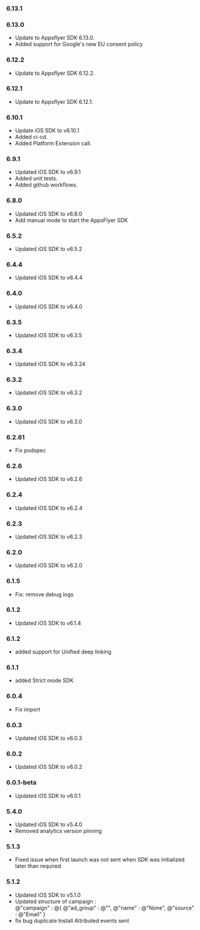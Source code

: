 ### 6.13.1


### 6.13.0
* Update to Appsflyer SDK 6.13.0.
* Added support for Google's new EU consent policy

### 6.12.2
* Update to Appsflyer SDK 6.12.2.

### 6.12.1
* Update to Appsflyer SDK 6.12.1.

### 6.10.1
* Update iOS SDK to v6.10.1
* Added ci-cd.
* Added Platform Extension call. 

### 6.9.1
* Updated iOS SDK to v6.9.1
* Added unit tests.
* Added github workflows. 

### 6.8.0
* Updated iOS SDK to v6.8.0
* Add manual mode to start the AppsFlyer SDK

### 6.5.2
* Updated iOS SDK to v6.5.2

### 6.4.4
* Updated iOS SDK to v6.4.4

### 6.4.0
* Updated iOS SDK to v6.4.0

### 6.3.5
* Updated iOS SDK to v6.3.5

### 6.3.4
* Updated iOS SDK to v6.3.24

### 6.3.2
* Updated iOS SDK to v6.3.2

### 6.3.0
* Updated iOS SDK to v6.3.0

### 6.2.61
* Fix podspec

### 6.2.6
* Updated iOS SDK to v6.2.6

### 6.2.4
* Updated iOS SDK to v6.2.4

### 6.2.3
* Updated iOS SDK to v6.2.3

### 6.2.0
* Updated iOS SDK to v6.2.0

### 6.1.5
* Fix: remove debug logs

### 6.1.2
* Updated iOS SDK to v6.1.4

### 6.1.2
* added support for Unified deep linking

### 6.1.1
* added Strict mode SDK

### 6.0.4
* Fix import

### 6.0.3
* Updated iOS SDK to v6.0.3

### 6.0.2
* Updated iOS SDK to v6.0.2

### 6.0.1-beta
* Updated iOS SDK to v6.0.1

### 5.4.0
* Updated iOS SDK to v5.4.0
* Removed analytics version pinning

### 5.1.3
* Fixed issue when first launch was not sent when SDK was initialized later than required

### 5.1.2
* Updated iOS SDK to v5.1.0
* Updated structure of campaign :     
    @"campaign" : @{
            @"ad_group" : @"",
            @"name" : @"None",
            @"source" : @"Email"
        }
* fix bug duplicate Install Attributed events sent
